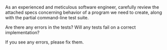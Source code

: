 As an experienced and meticulous software engineer, carefully review the attached specs concerning behavior of a program we need to create, along with the partial command-line test suite.

Are there any errors in the tests? Will any tests fail on a correct implementation?

If you see any errors, please fix them.
